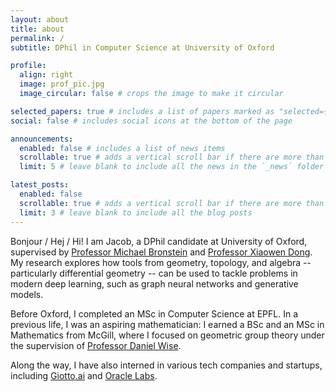 ```yaml
---
layout: about
title: about
permalink: /
subtitle: DPhil in Computer Science at University of Oxford

profile:
  align: right
  image: prof_pic.jpg
  image_circular: false # crops the image to make it circular

selected_papers: true # includes a list of papers marked as "selected={true}"
social: false # includes social icons at the bottom of the page

announcements:
  enabled: false # includes a list of news items
  scrollable: true # adds a vertical scroll bar if there are more than 3 news items
  limit: 5 # leave blank to include all the news in the `_news` folder

latest_posts:
  enabled: false
  scrollable: true # adds a vertical scroll bar if there are more than 3 new posts items
  limit: 3 # leave blank to include all the blog posts
---
```


Bonjour / Hej / Hi!
I am Jacob, a DPhil candidate at University of Oxford, supervised by [Professor Michael Bronstein](https://www.cs.ox.ac.uk/people/michael.bronstein/) and [Professor Xiaowen Dong](https://web.media.mit.edu/~xdong/).
My research explores how tools from geometry, topology, and algebra -- particularly differential geometry -- can be used to tackle problems in modern deep learning, such as graph neural networks and generative models.

Before Oxford, I completed an MSc in Computer Science at EPFL.
In a previous life, I was an aspiring mathematician: I earned a BSc and an MSc in Mathematics from McGill, where I focused on geometric group theory under the supervision of [Professor Daniel Wise](https://en.wikipedia.org/wiki/Daniel_Wise_(mathematician)). 

Along the way, I have also interned in various tech companies and startups, including [Giotto.ai](https://www.giotto.ai/) and [Oracle Labs](https://labs.oracle.com/pls/apex/r/labs/labs/intro).